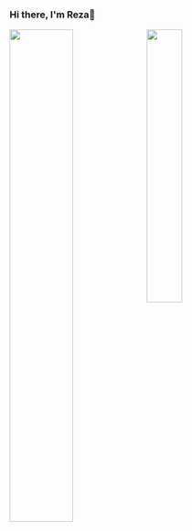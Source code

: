### Hi there, I'm Reza👋

<img align ="left" width = "47%" src ="https://github-readme-stats.vercel.app/api?username=Rezaeskandar&show_icons=true&theme=transparent"/>
<img align ="left" width = "35%" src ="https://github-readme-stats.vercel.app/api/top-langs/?username=Rezaeskandar&size_weight=0.5&count_weight=0.5)](https://github.com/anuraghazra/github-readme-stats"/>


